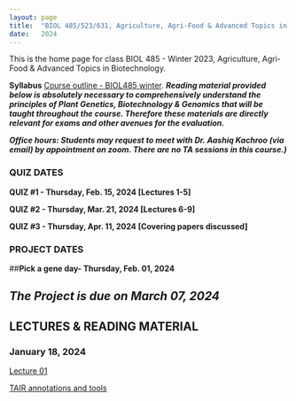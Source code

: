 ```yaml
---
layout: page
title:  "BIOL 485/523/631, Agriculture, Agri-Food & Advanced Topics in Biotechnology, Winter 2024"
date:   2024
---
```

This is the home page for class BIOL 485 - Winter 2023, Agriculture, Agri-Food & Advanced Topics in Biotechnology.

**Syllabus**
[Course outline - BIOL485 winter](https://github.com/kachroolab/kachroolab/files/13966145/BIOL485-523-631.course.outline_Winter2024.pdf). 
**_Reading material provided below is absolutely necessary to comprehensively understand the principles of Plant Genetics, Biotechnology & Genomics that will be taught throughout the course. Therefore these materials are directly relevant for exams and other avenues for the evaluation._** 

**_Office hours: Students may request to meet with Dr. Aashiq Kachroo (via email) by appointment on zoom. There are no TA sessions in this course.)_**

### **QUIZ DATES**

**QUIZ #1 - Thursday, Feb. 15, 2024 [Lectures 1-5]** 

**QUIZ #2 - Thursday, Mar. 21, 2024 [Lectures 6-9]** 

**QUIZ #3 - Thursday, Apr. 11, 2024 [Covering papers discussed]** 

### **PROJECT DATES**

##**Pick a gene day- Thursday, Feb. 01, 2024** 

## **_The Project is due on March 07, 2024_**

## **LECTURES & READING MATERIAL**

### **January 18, 2024**

[Lecture 01](https://github.com/kachroolab/kachroolab/files/13966149/Week1_01182024.pdf)

[TAIR annotations and tools](https://github.com/kachroolab/kachroolab/files/4072467/TAIR.pdf)








